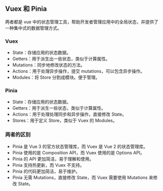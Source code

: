 ## Vuex 和 Pinia
两者都是 vue 中的状态管理工具，帮助开发者管理应用中的全局状态，并提供了一种集中式的数据管理方式。

### Vuex
- State：存储应用的状态数据。
- Getters：用于派生出一些状态，类似于计算属性。
- Mutations：同步地修改状态的方法。
- Actions：用于处理异步操作，提交 mutations，可以包含异步操作。
- Modules：将 Store 分割成模块。便于管理。


### Pinia
- State：存储应用的状态数据。
- Getters：用于派生一些状态，类似于计算属性。
- Actions：用于处理处理同步和异步操作，直接修改 State。
- Stores：用于定义 Store，类似于 Vuex 的 Modules。


### 两者的区别
- Pinia 是 Vue 3 的官方状态管理库，而 Vuex 是 Vue 2 的状态管理库。
- Pinia 使用的是 Composition API，而 Vuex 使用的是 Options API。
- Pinia 的 API 更加简洁，易于理解和使用。
- Pinia 支持热更新，而 Vuex 不支持。
- Pinia 的代码更加简洁，易于维护。
- Pinia 无需 Mutations，直接修改 State，而 Vuex 需要使用 Mutations 来修改 State。